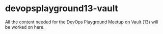 # devopsplayground13-vault
All the content needed for the DevOps Playground Meetup on Vault (13) will be worked on here.
